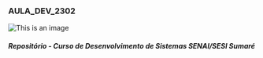 ### AULA_DEV_2302
![This is an image](https://myoctocat.com/assets/images/base-octocat.svg)
##### Repositório - Curso de Desenvolvimento de Sistemas SENAI/SESI Sumaré
